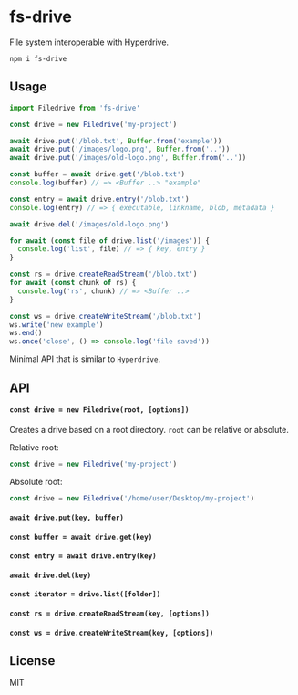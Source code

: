 # fs-drive

File system interoperable with Hyperdrive.

```
npm i fs-drive
```

## Usage
```js
import Filedrive from 'fs-drive'

const drive = new Filedrive('my-project')

await drive.put('/blob.txt', Buffer.from('example'))
await drive.put('/images/logo.png', Buffer.from('..'))
await drive.put('/images/old-logo.png', Buffer.from('..'))

const buffer = await drive.get('/blob.txt')
console.log(buffer) // => <Buffer ..> "example"

const entry = await drive.entry('/blob.txt')
console.log(entry) // => { executable, linkname, blob, metadata }

await drive.del('/images/old-logo.png')

for await (const file of drive.list('/images')) {
  console.log('list', file) // => { key, entry }
}

const rs = drive.createReadStream('/blob.txt')
for await (const chunk of rs) {
  console.log('rs', chunk) // => <Buffer ..>
}

const ws = drive.createWriteStream('/blob.txt')
ws.write('new example')
ws.end()
ws.once('close', () => console.log('file saved'))
```

Minimal API that is similar to `Hyperdrive`.

## API

#### `const drive = new Filedrive(root, [options])`

Creates a drive based on a root directory. `root` can be relative or absolute.

Relative root:
```js
const drive = new Filedrive('my-project')
```

Absolute root:
```js
const drive = new Filedrive('/home/user/Desktop/my-project')
```

#### `await drive.put(key, buffer)`

#### `const buffer = await drive.get(key)`

#### `const entry = await drive.entry(key)`

#### `await drive.del(key)`

#### `const iterator = drive.list([folder])`

#### `const rs = drive.createReadStream(key, [options])`

#### `const ws = drive.createWriteStream(key, [options])`

## License
MIT
